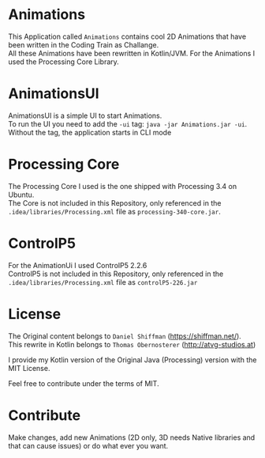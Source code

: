 # Animations
This Application called `Animations` contains cool 2D Animations that have been written in the Coding Train as Challange.  
All these Animations have been rewritten in Kotlin/JVM. For the Animations I used the Processing Core Library.

# AnimationsUI
AnimationsUI is a simple UI to start Animations.  
To run the UI you need to add the `-ui` tag: `java -jar Animations.jar -ui`. Without the tag, the application starts in CLI mode

# Processing Core
The Processing Core I used is the one shipped with Processing 3.4 on Ubuntu.  
The Core is not included in this Repository, only referenced in the `.idea/libraries/Processing.xml` file as `processing-340-core.jar`.

# ControlP5
For the AnimationUi I used ControlP5 2.2.6  
ControlP5 is not included in this Repository, only referenced in the `.idea/libraries/Processing.xml` file as `controlP5-226.jar`

# License
The Original content belongs to `Daniel Shiffman` (https://shiffman.net/).  
This rewrite in Kotlin belongs to `Thomas Obernosterer` (http://atvg-studios.at)

I provide my Kotlin version of the Original Java (Processing) version with the MIT License.

Feel free to contribute under the terms of MIT.

# Contribute
Make changes, add new Animations (2D only, 3D needs Native libraries and that can cause issues) or do what ever you want.
